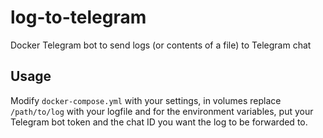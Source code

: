 # log-to-telegram
Docker Telegram bot to send logs (or contents of a file) to Telegram chat

## Usage
Modify `docker-compose.yml` with your settings, in volumes replace `/path/to/log` with your logfile and for the environment variables, put your Telegram bot token and the chat ID you want the log to be forwarded to.

